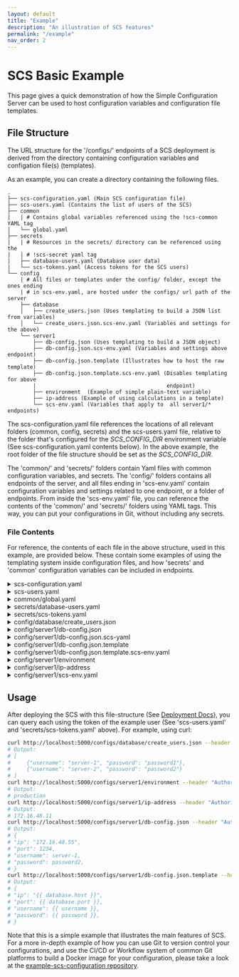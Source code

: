 ```yaml
---
layout: default
title: "Example"
description: "An illustration of SCS features"
permalink: "/example"
nav_order: 2
---
```

# SCS Basic Example
This page gives a quick demonstration of how the Simple Configuration Server
can be used to host configuration variables and configuration file templates.

## File Structure
The URL structure for the '/configs/' endpoints of a SCS deployment is
derived from the directory containing configuration variables and configation
file(s) (templates).

As an example, you can create a directory containing the following files.
```
.
├── scs-configuration.yaml (Main SCS configuration file)
├── scs-users.yaml (Contains the list of users of the SCS)
├── common
|   | # Contains global variables referenced using the !scs-common YAML tag
│   └── global.yaml
├── secrets
|   | # Resources in the secrets/ directory can be referenced using the
|   | # !scs-secret yaml tag
|   ├── database-users.yaml (Database user data)
|   └── scs-tokens.yaml (Access tokens for the SCS users)
└── config
    | # All files or templates under the config/ folder, except the ones ending
    | # in scs-env.yaml, are hosted under the configs/ url path of the server
    ├── database
    │   ├── create_users.json (Uses templating to build a JSON list from variables)
    │   └── create_users.json.scs-env.yaml (Variables and settings for the above)
    └── server1
        ├── db-config.json (Uses templating to build a JSON object)
        ├── db-config.json.scs-env.yaml (Variables and settings above endpoint)
        ├── db-config.json.template (Illustrates how to host the raw template)
        ├── db-config.json.template.scs-env.yaml (Disables templating for above
        |                                         endpoint)
        ├── environment  (Example of simple plain-text variable)
        ├── ip-address (Example of using calculations in a template)
        └── scs-env.yaml (Variables that apply to  all server1/* endpoints) 
```
The scs-configuration.yaml file references the locations of all relevant folders
(common, config, secrets) and the scs-users.yaml file, relative to the
folder that's configured for the *SCS_CONFIG_DIR* environment variable (See
scs-configuration.yaml contents below). In the above example, the root folder
of the file structure should be set as the *SCS_CONFIG_DIR*.

The 'common/' and 'secrets/' folders contain Yaml files with common configuration
variables, and secrets. The 'config/' folders contains all endpoints of the
server, and all files ending in 'scs-env.yaml' contain configuration variables
and settings related to one endpoint, or a folder of endpoints. From inside the
'scs-env.yaml' file, you can reference the contents of the 'common/' and
'secrets/' folders using YAML tags. This way, you can put your configurations
in Git, without including any secrets.

### File Contents
For reference, the contents of each file in the above structure, used in this
example, are provided below. These contain some examples of using the
templating system inside configuration files, and how 'secrets' and 'common'
configuration variables can be included in endpoints.

<details markdown="1"><summary>scs-configuration.yaml</summary>
```yaml
directories:
  common: !scs-expand-env ${SCS_CONFIG_DIR}/common
  config: !scs-expand-env ${SCS_CONFIG_DIR}/config
  secrets: &secrets-dir !scs-expand-env ${SCS_CONFIG_DIR}/secrets
logs:
  audit:
    stdout:
      level: INFO
  application:
    stdout:
      level: INFO
auth:
  options:
    users_file: !scs-expand-env ${SCS_CONFIG_DIR}/scs-users.yaml
    directories:
      secrets: *secrets-dir
    networks:
      whitelist:
      - 127.0.0.1/32
```
</details>

<details markdown="1"><summary>scs-users.yaml</summary>
```yaml
- id: example-user
  token: !scs-secret 'scs-tokens.yaml#example-user'
  has_access:
    to_paths:
      - /configs/*
    from_networks:
      - 127.0.0.1/32
```
</details>

<details markdown="1"><summary>common/global.yaml</summary>
```yaml
database:
    host: 172.16.48.55
    port: 1234
```
</details>

<details markdown="1"><summary>secrets/database-users.yaml</summary>
```yaml
- username: server-1
  password: password1
- username: server-2
  password: password2
```
</details>

<details markdown="1"><summary>secrets/scs-tokens.yaml</summary>
```yaml
example-user: example-user-token
```
</details>

<details markdown="1"><summary>config/database/create_users.json</summary>
{% raw %}
```liquid
[
{% for user in users %}
  {"username": "{{ user.username }}", "password": "{{ user.password }}"}{% if not loop.last %},{% endif %}

{% endfor %}
]
```
{% endraw %}
</details>

<details markdown="1"><summary>config/database/create_users.scs-env.yaml</summary>
```yaml
template:
  context:
      users: !scs-secret 'database-users.yaml'
response:
  headers:
      Content-Type: application/json
```
</details>

<details markdown="1"><summary>config/server1/db-config.json</summary>
{% raw %}
```liquid
{
  "ip": "{{ database.host }}",
  "port": {{ database.port }},
  "username": {{ username }},
  "password": {{ password }},
}
```
{% endraw %}
</details>

<details markdown="1"><summary>config/server1/db-config.json.scs-yaml</summary>
```yaml
template:
  context:
      database: !scs-common 'global.yaml#database'
      username: !scs-secret 'database-users.yaml#[0].username'
      password: !scs-secret 'database-users.yaml#[1].password'
  response:
      headers:
          Content-Type: application/json
```
</details>

<details markdown="1"><summary>config/server1/db-config.json.template</summary>
(Same as config/server1/db-config.json)
</details>

<details markdown="1"><summary>config/server1/db-config.json.template.scs-env.yaml</summary>
```yaml
template:
  enabled: false
```
</details>

<details markdown="1"><summary>config/server1/environment</summary>
```
production
```
</details>

<details markdown="1"><summary>config/server1/ip-address</summary>
{% raw %}
```liquid
172.16.48.{{ 10 + server_number }}
```
{% endraw %}
</details>

<details markdown="1"><summary>config/server1/scs-env.yaml</summary>
```yaml
template:
    context:
        server_number: 1
response:
    headers:
        Content-Type: text/plain
```
</details>

## Usage
After deploying the SCS with this file-structure (See [Deployment Docs](./docs/deployment)),
you can query each using the token of the example user (See 
'scs-users.yaml' and 'secrets/scs-tokens.yaml' above). For example,
using curl:
```bash
curl http://localhost:5000/configs/database/create_users.json --header "Authorization: Bearer example-user-token"
# Output:
# [
#     {"username": "server-1", "password": "password1"},
#     {"username": "server-2", "password": "password2"}
# ]
curl http://localhost:5000/configs/server1/environment --header "Authorization: Bearer example-user-token"
# Output:
# production
curl http://localhost:5000/configs/server1/ip-address --header "Authorization: Bearer example-user-token"
# Output:
# 172.16.48.11
curl http://localhost:5000/configs/server1/db-config.json --header "Authorization: Bearer example-user-token"
# Output: 
# {
# "ip": "172.16.48.55",
# "port": 1234,
# "username": server-1,
# "password": password2,
# }
curl http://localhost:5000/configs/server1/db-config.json.template --header "Authorization: Bearer example-user-token"
# Output: 
# {
# "ip": "{{ database.host }}",
# "port": {{ database.port }},
# "username": {{ username }},
# "password": {{ password }},
# }
```

Note that this is a simple example that illustrates the main features of SCS.
For a more in-depth example of how you can use Git to version control your
configurations, and use the CI/CD or Workflow system of common Git platforms
to build a Docker image for your configuration, please take a look at the
[example-scs-configuration repository](https://github.com/Tom-Brouwer/example-scs-configuration).
